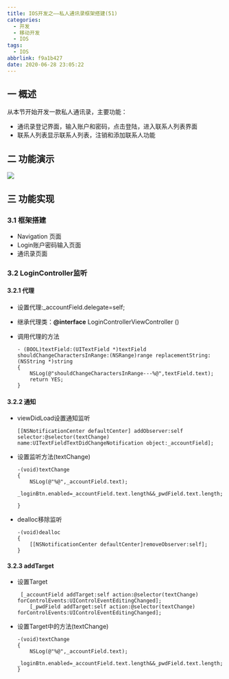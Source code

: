 ```yaml
---
title: IOS开发之——私人通讯录框架搭建(51)
categories:
  - 开发
  - 移动开发
  - IOS
tags:
  - IOS
abbrlink: f9a1b427
date: 2020-06-28 23:05:22
---
```

## 一 概述

从本节开始开发一款私人通讯录，主要功能：

* 通讯录登记界面，输入账户和密码，点击登陆，进入联系人列表界面
* 联系人列表显示联系人列表，注销和添加联系人功能

<!--more-->

## 二 功能演示

![][1]

## 三 功能实现

### 3.1 框架搭建

* Navigation 页面
* Login账户密码输入页面
* 通讯录页面

### 3.2 LoginController监听

#### 3.2.1 代理

* 设置代理:_accountField.delegate=self;

* 继承代理类：**@interface** LoginControllerViewController ()<UITextFieldDelegate>

* 调用代理的方法

  ```
  - (BOOL)textField:(UITextField *)textField shouldChangeCharactersInRange:(NSRange)range replacementString:(NSString *)string
  {
      NSLog(@"shouldChangeCharactersInRange---%@",textField.text);
      return YES;
  }
  ```

#### 3.2.2 通知

* viewDidLoad设置通知监听

  ```
  [[NSNotificationCenter defaultCenter] addObserver:self selector:@selector(textChange) name:UITextFieldTextDidChangeNotification object:_accountField];
  ```

* 设置监听方法(textChange)

  ```
  -(void)textChange
  {
      NSLog(@"%@",_accountField.text);
      _loginBtn.enabled=_accountField.text.length&&_pwdField.text.length;
      
  }
  ```

* dealloc移除监听

  ```
  -(void)dealloc
  {
      [[NSNotificationCenter defaultCenter]removeObserver:self];
  }
  ```

#### 3.2.3 addTarget

* 设置Target

  ```
   [_accountField addTarget:self action:@selector(textChange) forControlEvents:UIControlEventEditingChanged];
      [_pwdField addTarget:self action:@selector(textChange) forControlEvents:UIControlEventEditingChanged];
  ```

* 设置Target中的方法(textChange)

  ```
  -(void)textChange
  {
      NSLog(@"%@",_accountField.text);
      _loginBtn.enabled=_accountField.text.length&&_pwdField.text.length; 
  }
  ```

  

[1]:https://raw.githubusercontent.com/PGzxc/images/master/2020/ios-tongxunlu-kuangjia.gif